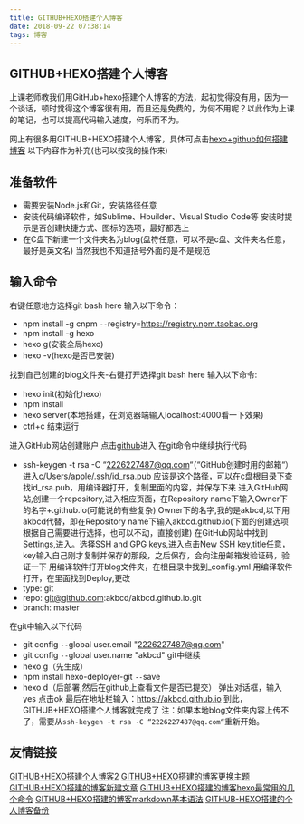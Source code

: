 ```yaml
---
title: GITHUB+HEXO搭建个人博客
date: 2018-09-22 07:38:14
tags: 博客
---
```

## GITHUB+HEXO搭建个人博客

上课老师教我们用GitHub+hexo搭建个人博客的方法，起初觉得没有用，因为一个谈话，顿时觉得这个博客很有用，而且还是免费的，为何不用呢？以此作为上课的笔记，也可以提高代码输入速度，何乐而不为。

网上有很多用GITHUB+HEXO搭建个人博客，具体可点击[hexo+github如何搭建博客](https://liulu1990.github.io/2018/09/02/hexo+github搭建博客/)
以下内容作为补充(也可以按我的操作来)
<!--more-->
## 准备软件

- 需要安装Node.js和Git，安装路径任意
- 安装代码编译软件，如Sublime、Hbuilder、Visual Studio Code等
安装时提示是否创建快捷方式、图标的选项，最好都选上
- 在C盘下新建一个文件夹名为blog(盘符任意，可以不是c盘、文件夹名任意，最好是英文名)
当然我也不知道括号外面的是不是规范
## 输入命令

右键任意地方选择git bash here 输入以下命令：
- npm install -g cnpm `--`registry=https://registry.npm.taobao.org
- npm install -g hexo
- hexo g(安装全局hexo)
- hexo -v(hexo是否已安装)

找到自己创建的blog文件夹-右键打开选择git bash here 输入以下命令:
- hexo init(初始化hexo)
- npm install
- hexo server(本地搭建，在浏览器端输入localhost:4000看一下效果)
- ctrl+c 结束运行

进入GitHub网站创建账户 点击[github](https://github.com/)进入
在git命令中继续执行代码
- ssh-keygen -t rsa -C “2226227487@qq.com“（“GitHub创建时用的邮箱“）
进入c/Users/apple/.ssh/id_rsa.pub 应该是这个路径，可以在c盘根目录下查找id_rsa.pub，用编译器打开，复制里面的内容，并保存下来
进入GitHub网站,创建一个repository,进入相应页面，在Repository name下输入Owner下的名字+.github.io(可能说的有些复杂)
Owner下的名字,我的是akbcd,以下用akbcd代替，即在Repository name下输入akbcd.github.io(下面的创建选项根据自己需要进行选择，也可以不动，直接创建)
在GitHub网站中找到Settings,进入。选择SSH and GPG keys,进入点击New SSH key,title任意，key输入自己刚才复制并保存的那段，之后保存，会向注册邮箱发验证码，验证一下
用编译软件打开blog文件夹，在根目录中找到_config.yml
用编译软件打开，在里面找到Deploy,更改
- type: git
- repo: git@github.com:akbcd/akbcd.github.io.git
- branch: master

在git中输入以下代码
- git config `--`global user.email "2226227487@qq.com"
- git config `--`global user.name "akbcd"
git中继续
- hexo g（先生成）
- npm install hexo-deployer-git `--`save
- hexo d（后部署,然后在github上查看文件是否已提交）
弹出对话框，输入yes 点击ok
最后在地址栏输入：https://akbcd.github.io
到此，GITHUB+HEXO搭建个人博客就完成了
注：如果本地blog文件夹内容上传不了，需要从`ssh-keygen -t rsa -C “2226227487@qq.com“`重新开始。
## 友情链接
[GITHUB+HEXO搭建个人博客2](https://akbcd.github.io/2019/01/08/GITHUB+HEXO搭建个人博客2/)
[GITHUB+HEXO搭建的博客更换主题](https://akbcd.github.io/2018/09/24/GITHUB+HEXO搭建的博客更换主题/)
[GITHUB+HEXO搭建的博客新建文章](https://akbcd.github.io/2018/10/27/GITHUB+HEXO搭建的博客新建文章/)
[GITHUB+HEXO搭建的博客hexo最常用的几个命令](https://akbcd.github.io/2018/10/27/GITHUB+HEXO搭建的博客hexo最常用的几个命令/)
[GITHUB+HEXO搭建的博客markdown基本语法](https://akbcd.github.io/2018/10/28/GITHUB+HEXO搭建的博客markdown基本语法/)
[GITHUB-HEXO搭建的个人博客备份](https://akbcd.github.io/2019/01/15/GITHUB-HEXO搭建的个人博客备份/)